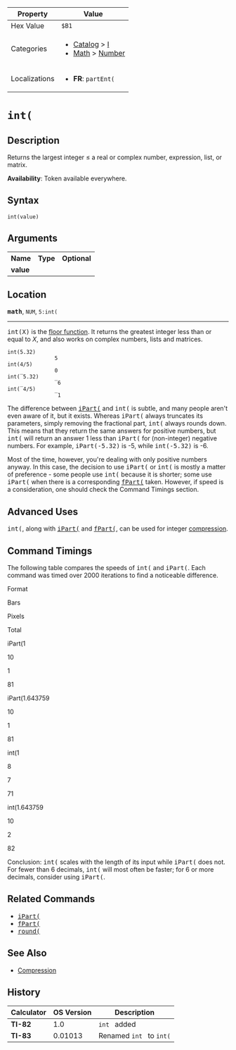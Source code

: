 | Property      | Value |
|---------------|-------|
| Hex Value     | `$B1`|
| Categories    | <ul><li>[Catalog](<../categories/Catalog.md>) > [I](<../categories/Catalog.md#I>)</li><li>[Math](<../categories/Math.md>) > [Number](<../categories/Math.md#Number>)</li></ul> |
| Localizations | <ul><li><b>FR</b>: `partEnt(`</li></ul> |

# `int(`

## Description
Returns the largest integer ≤ a real or complex number, expression, list, or matrix.


<b>Availability</b>: Token available everywhere.

## Syntax
`int(value)`

## Arguments
<table>
<tr><th>Name</th><th>Type</th><th>Optional</th></tr>

<tr><td><b>value</b></td><td></td><td></td></tr>

</table>

## Location
<tt><kbd><b>math</b></kbd></tt>, `NUM`, `5:int(`
<hr>

<tt>int(X)</tt> is the [floor function](https://mathworld.wolfram.com/FloorFunction.html). It returns the greatest integer less than or equal to _X_, and also works on complex numbers, lists and matrices.

```ti-basic
int(5.32)
               5
int(4/5)
               0
int(‾5.32)
               ‾6
int(‾4/5)
               ‾1
```

The difference between <tt><a href="iPart(.md">iPart(</a></tt> and <tt>int(</tt> is subtle, and many people aren't even aware of it, but it exists. Whereas <tt>iPart(</tt> always truncates its parameters, simply removing the fractional part, <tt>int(</tt> always rounds down. This means that they return the same answers for positive numbers, but <tt>int(</tt> will return an answer 1 less than <tt>iPart(</tt> for (non-integer) negative numbers. For example, <tt>iPart(-5.32)</tt> is -5, while <tt>int(-5.32)</tt> is -6.

Most of the time, however, you're dealing with only positive numbers anyway. In this case, the decision to use <tt>iPart(</tt> or <tt>int(</tt> is mostly a matter of preference - some people use <tt>int(</tt> because it is shorter; some use <tt>iPart(</tt> when there is a corresponding <tt><a href="fPart(.md">fPart(</a></tt> taken. However, if speed is a consideration, one should check the Command Timings section.

## Advanced Uses

<tt>int(</tt>, along with <tt><a href="iPart(.md">iPart(</a></tt> and <tt><a href="fPart(.md">fPart(</a></tt>, can be used for integer [compression](compression.md).

## Command Timings

The following table compares the speeds of <tt>int(</tt> and <tt>iPart(</tt>. Each command was timed over 2000 iterations to find a noticeable difference.

Format

Bars

Pixels

Total

iPart(1

10

1

81

iPart(1.643759

10

1

81

int(1

8

7

71

int(1.643759

10

2

82

Conclusion: <tt>int(</tt> scales with the length of its input while <tt>iPart(</tt> does not. For fewer than 6 decimals, <tt>int(</tt> will most often be faster; for 6 or more decimals, consider using <tt>iPart(</tt>.

## Related Commands

*   <tt><a href="iPart(.md">iPart(</a></tt>
*   <tt><a href="fPart(.md">fPart(</a></tt>
*   <tt><a href="round(.md">round(</a></tt>

## See Also

*   [Compression](Compression.md)

## History
| Calculator | OS Version | Description |
|------------|------------|-------------|
| <b>TI-82</b> | 1.0 | `int ` added |
| <b>TI-83</b> | 0.01013 | Renamed `int ` to `int(`


